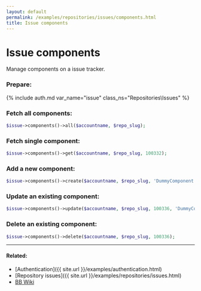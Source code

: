 ```yaml
---
layout: default
permalink: /examples/repositories/issues/components.html
title: Issue components
---
```


# Issue components

Manage components on a issue tracker.

### Prepare:
{% include auth.md var_name="issue" class_ns="Repositories\Issues" %}

### Fetch all components:

```php
$issue->components()->all($accountname, $repo_slug);
```

### Fetch single component:

```php
$issue->components()->get($accountname, $repo_slug, 100332);
```

### Add a new component:

```php
$issue->components()->create($accountname, $repo_slug, 'DummyComponent');
```

### Update an existing component:

```php
$issue->components()->update($accountname, $repo_slug, 100336, 'DummyComponent');
```

### Delete an existing component:

```php
$issue->components()->delete($accountname, $repo_slug, 100336);
```

----

#### Related:
  * [Authentication]({{ site.url }}/examples/authentication.html)
  * [Repository issues]({{ site.url }}/examples/repositories/issues.html)
  * [BB Wiki](https://confluence.atlassian.com/display/BITBUCKET/issues+Resource#issuesResource-Overview)
